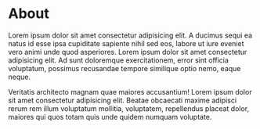 # About

Lorem ipsum dolor sit amet consectetur adipisicing elit. A ducimus sequi ea
natus id esse ipsa cupiditate sapiente nihil sed eos, labore ut iure eveniet
vero animi unde quod asperiores. Lorem ipsum dolor sit amet consectetur
adipisicing elit. Ad sunt doloremque exercitationem, error sint officia
voluptatum, possimus recusandae tempore similique optio nemo, eaque neque.

Veritatis architecto magnam quae maiores accusantium! Lorem ipsum dolor sit amet
consectetur adipisicing elit. Beatae obcaecati maxime adipisci rerum rem illum
voluptatum mollitia, voluptatem, repellendus placeat dolor, maiores qui quos
totam quis unde quidem numquam voluptate.

